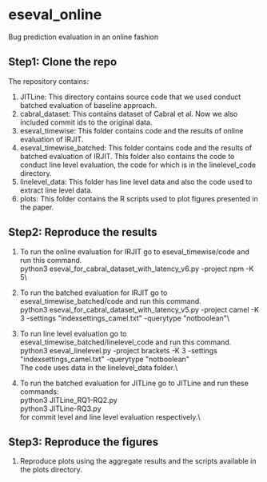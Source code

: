 # eseval_online
Bug prediction evaluation in an online fashion

## Step1: Clone the repo
The repository contains:
1. JITLine: This directory contains source code that we used conduct batched evaluation of baseline approach.
2. cabral_dataset: This contains dataset of Cabral et al. Now we also included commit ids to the original data. 
3. eseval_timewise: This folder contains code and the results of online evaluation of IRJIT.
4. eseval_timewise_batched: This folder contains code and the results of batched evaluation of IRJIT. This folder 
also contains the code to conduct line level evaluation, the code for which is in the linelevel_code directory.
5. linelevel_data: This folder has line level data and also the code used to extract line level data.  
6. plots: This folder contains the R scripts used to plot figures presented in the paper.


## Step2: Reproduce the results

1. To run the online evaluation for IRJIT go to eseval_timewise/code and run this command. \
python3 eseval_for_cabral_dataset_with_latency_v6.py -project npm -K 5\


2. To run the batched evaluation for IRJIT go to eseval_timewise_batched/code and run this command. \
python3 eseval_for_cabral_dataset_with_latency_v5.py -project camel -K 3 -settings "indexsettings_camel.txt" -querytype "notboolean"\


3. To run line level evaluation go to eseval_timewise_batched/linelevel_code and run this command. \
python3 eseval_linelevel.py -project brackets -K 3 -settings "indexsettings_camel.txt" -querytype "notboolean"\
The code uses data in the linelevel_data folder.\


4. To run the batched evaluation for JITLine go to JITLine and run these commands:\
python3 JITLine_RQ1-RQ2.py\
python3 JITLine-RQ3.py\
for commit level and line level evaluation respectively.\


## Step3: Reproduce the figures
1. Reproduce plots using the aggregate results and the scripts available in the plots directory.
